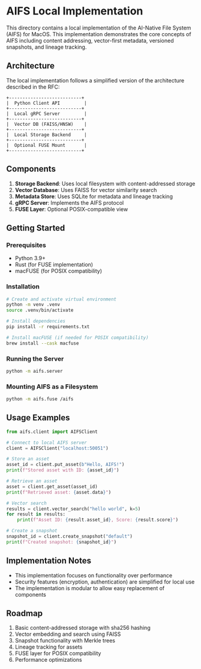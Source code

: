 # AIFS Local Implementation

This directory contains a local implementation of the AI-Native File System (AIFS) for MacOS. This implementation demonstrates the core concepts of AIFS including content addressing, vector-first metadata, versioned snapshots, and lineage tracking.

## Architecture

The local implementation follows a simplified version of the architecture described in the RFC:

```
+---------------------------+
|  Python Client API         |
+---------------------------+
|  Local gRPC Server         |
+---------------------------+
|  Vector DB (FAISS/HNSW)    |
+---------------------------+
|  Local Storage Backend     |
+---------------------------+
|  Optional FUSE Mount       |
+---------------------------+
```

## Components

1. **Storage Backend**: Uses local filesystem with content-addressed storage
2. **Vector Database**: Uses FAISS for vector similarity search
3. **Metadata Store**: Uses SQLite for metadata and lineage tracking
4. **gRPC Server**: Implements the AIFS protocol
5. **FUSE Layer**: Optional POSIX-compatible view

## Getting Started

### Prerequisites

- Python 3.9+
- Rust (for FUSE implementation)
- macFUSE (for POSIX compatibility)

### Installation

```bash
# Create and activate virtual environment
python -m venv .venv
source .venv/bin/activate

# Install dependencies
pip install -r requirements.txt

# Install macFUSE (if needed for POSIX compatibility)
brew install --cask macfuse
```

### Running the Server

```bash
python -m aifs.server
```

### Mounting AIFS as a Filesystem

```bash
python -m aifs.fuse /aifs
```

## Usage Examples

```python
from aifs.client import AIFSClient

# Connect to local AIFS server
client = AIFSClient("localhost:50051")

# Store an asset
asset_id = client.put_asset(b"Hello, AIFS!")
print(f"Stored asset with ID: {asset_id}")

# Retrieve an asset
asset = client.get_asset(asset_id)
print(f"Retrieved asset: {asset.data}")

# Vector search
results = client.vector_search("hello world", k=5)
for result in results:
    print(f"Asset ID: {result.asset_id}, Score: {result.score}")

# Create a snapshot
snapshot_id = client.create_snapshot("default")
print(f"Created snapshot: {snapshot_id}")
```

## Implementation Notes

- This implementation focuses on functionality over performance
- Security features (encryption, authentication) are simplified for local use
- The implementation is modular to allow easy replacement of components

## Roadmap

1. Basic content-addressed storage with sha256 hashing
2. Vector embedding and search using FAISS
3. Snapshot functionality with Merkle trees
4. Lineage tracking for assets
5. FUSE layer for POSIX compatibility
6. Performance optimizations